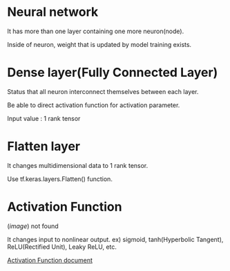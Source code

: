 # Neural network

It has more than one layer containing one more neuron(node).

Inside of neuron, weight that is updated by model training exists.

# Dense layer(Fully Connected Layer)

Status that all neuron interconnect themselves between each layer.

Be able to direct activation function for activation parameter.

Input value : 1 rank tensor

# Flatten layer

It changes multidimensional data to 1 rank tensor.

Use tf.keras.layers.Flatten() function.

# Activation Function

(_image_) not found

It changes input to nonlinear output.
ex) sigmoid, tanh(Hyperbolic Tangent), ReLU(Rectified Unit), Leaky ReLU, etc.

[Activation Function document](https://www.tensorflow.org/api_docs/python/tf/keras/activations)

